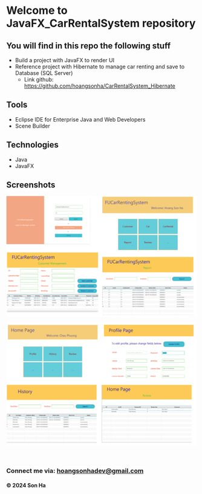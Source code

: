 # Welcome to JavaFX_CarRentalSystem repository

## You will find in this repo the following stuff

- Build a project with JavaFX to render UI
- Reference project with Hibernate to manage car renting and save to Database (SQL Server)
   + Link github: https://github.com/hoangsonha/CarRentalSystem_Hibernate

## Tools

- Eclipse IDE for Enterprise Java and Web Developers
- Scene Builder

## Technologies

- Java
- JavaFX

## Screenshots

![Source code and test script](https://github.com/hoangsonha/JavaFX_CarRentalSystem/blob/main/screenshots/admin.png)

![Source code and test script](https://github.com/hoangsonha/JavaFX_CarRentalSystem/blob/main/screenshots/user.png)

<br>

### Connect me via: hoangsonhadev@gmail.com

#### &#169; 2024 Son Ha
